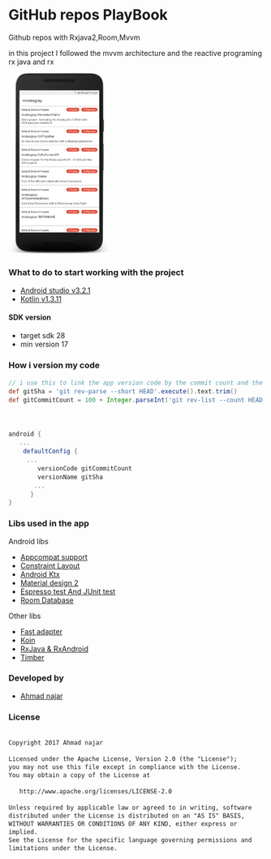 # GitHub repos PlayBook

Github repos with Rxjava2,Room,Mvvm

in this project I followed the mvvm architecture and the reactive programing rx java and rx

<img src="/images/device-2018-12-14-171301.png" style="width:200px">


### What to do to start working with the project 
- [Android studio v3.2.1](https://developer.android.com/studio/)
- [Kotlin v1.3.11](https://kotlinlang.org/docs/reference/)

#### SDK version

 * target sdk 28
 * min version 17
 
 
### How i version my code 

```gradle
// i use this to link the app version code by the commit count and the version name by the commit number
def gitSha = 'git rev-parse --short HEAD'.execute().text.trim()
def gitCommitCount = 100 + Integer.parseInt('git rev-list --count HEAD'.execute().text.trim())



android {
   ...
    defaultConfig {
     ...
        versionCode gitCommitCount
        versionName gitSha
       ... 
      }
}

``` 
 

### Libs used in the app

   Android libs
   * [Appcompat support](https://developer.android.com/topic/libraries/support-library/revisions)
   * [Constraint Layout](https://developer.android.com/topic/libraries/support-library/revisions)
   * [Android Ktx](https://developer.android.com/kotlin/ktx) 
   * [Material design 2](https://material.io/develop/android/)
   * [Espresso test And JUnit test](https://developer.android.com/topic/libraries/support-library/revisions) 
   * [Room Database](https://developer.android.com/topic/libraries/support-library/revisions) 
   
   Other libs 
   * [Fast adapter](https://github.com/mikepenz/FastAdapter)
   * [Koin](https://insert-koin.io/)
   * [RxJava & RxAndroid](https://github.com/ReactiveX/RxJava)
   * [Timber](https://github.com/JakeWharton/timber)
    

### Developed by 

   * [Ahmad najar](http://geniusforapp.com)


### License

```text

Copyright 2017 Ahmad najar

Licensed under the Apache License, Version 2.0 (the "License");
you may not use this file except in compliance with the License.
You may obtain a copy of the License at

   http://www.apache.org/licenses/LICENSE-2.0

Unless required by applicable law or agreed to in writing, software
distributed under the License is distributed on an "AS IS" BASIS,
WITHOUT WARRANTIES OR CONDITIONS OF ANY KIND, either express or implied.
See the License for the specific language governing permissions and
limitations under the License.

```